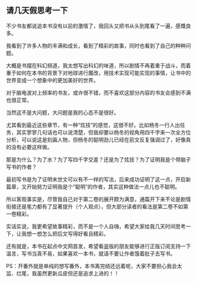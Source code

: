 ## 请几天假思考一下
不少书友都说追本书没有以前的激情了，我回头又把书从头到尾看了一遍，感慨良多。

我看到了许多人物的丰满和成长，看到了精彩的故事，同时也看到了自己的种种问题。

大概是书摆在科幻频道，我太想写出科幻的味道，所以剧情不再着重于战斗，而着重于如何在本书的背景下对地球进行魔改，用技术实现可能实现的事情，让书中的世界变成一个想象中的更加美好的世界。

对于脑电波对上频率的书友，或许很不错，而不喜欢这部分内容的书友会感到不满也很正常。

当然这不是大问题，大问题是我的心态不是很好。

尤其看到最近这些章节，有一种“炫技”的感觉，这很不好。比如杨冬一行人出任务，其实寥寥几句话也可以说清楚，但我却要以杨冬的视角用四千字来一次全方位分析，可以说这是刻画人物，但杨冬的聪明劲儿已经在前文反复强调过了，好像真的没有必要这样做。

那是为什么？为了水？为了写四千字交差？还是为了炫技？为了证明我是个带脑子写书的作者？

最初写书是为了证明末世文可以有不一样的写法，后来成功证明了这一点，开启新篇章，又开始努力证明我是个“聪明”的作者，其实这种做法一点儿也不聪明。

所以客观事实是，尽管我自己对于第二卷的展开颇为满意，通篇开下来不论是剧情衔接还是笔力都有了显著提升（个人观点），但大部分读者的看法是第二卷不如第一卷精彩。

实话实说，我更希望故事精彩，而不是一个人自嗨，希望大家给我几天时间思考一下，让我想一想怎么把后文写得好看且精彩。

还有就是，本书在起点中文网首发，希望看盗版的朋友能够进行正版订阅支持一下温言，写书当真不易，如果喜欢一本书，就请不要让作者饿着肚子去写书。

PS：开番外就是单纯的想写番外，本书离完结还远着呢，大家不要担心我会太监、烂尾，我虽然更新瓜皮但还是追求上进的！！

